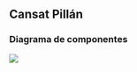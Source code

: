 ## Cansat Pillán

### Diagrama de componentes

<img src="https://raw.githubusercontent.com/gisat-udec/pillan/main/dise%C3%B1o/rsc/hardware.drawio.svg">